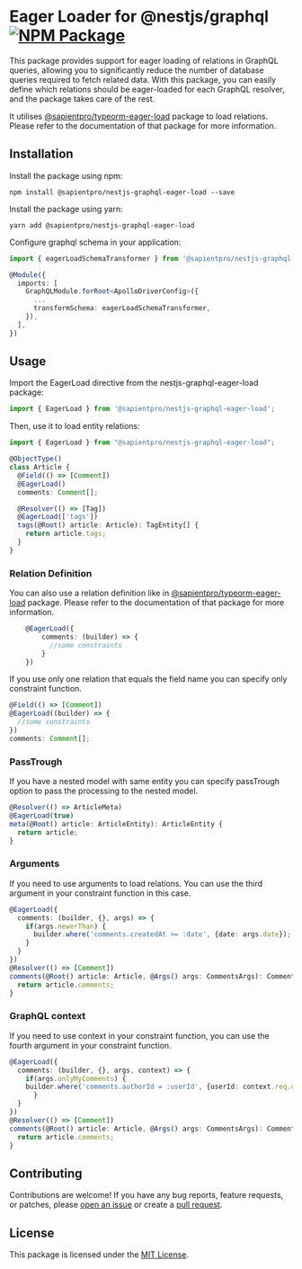 Eager Loader for @nestjs/graphql
[![NPM Package](https://img.shields.io/npm/v/@sapientpro/nestjs-graphql-eager-load.svg)](https://www.npmjs.org/package/@sapientpro/nestjs-graphql-eager-load)
================

This package provides support for eager loading of relations in GraphQL queries, allowing you to significantly reduce the number of database queries required to fetch related data. With this package, you can easily define which relations should be eager-loaded for each GraphQL resolver, and the package takes care of the rest.

It utilises [@sapientpro/typeorm-eager-load](https://www.npmjs.com/package/@sapientpro/typeorm-eager-load) package to load relations. Please refer to the documentation of that package for more information.

## Installation

Install the package using npm:

```
npm install @sapientpro/nestjs-graphql-eager-load --save
```

Install the package using yarn:

```
yarn add @sapientpro/nestjs-graphql-eager-load
```

Configure graphql schema in your application:

```typescript
import { eagerLoadSchemaTransformer } from '@sapientpro/nestjs-graphql-eager-load';

@Module({
  imports: [
    GraphQLModule.forRoot<ApolloDriverConfig>({
      ...
      transformSchema: eagerLoadSchemaTransformer,
    }),
  ],
})
```

## Usage

Import the EagerLoad directive from the nestjs-graphql-eager-load package:

```typescript
import { EagerLoad } from '@sapientpro/nestjs-graphql-eager-load';
```
Then, use it to load entity relations:

```typescript
import { EagerLoad } from "@sapientpro/nestjs-graphql-eager-load";

@ObjectType()
class Article {
  @Field(() => [Comment])
  @EagerLoad()
  comments: Comment[];

  @Resolver(() => [Tag])
  @EagerLoad(['tags'])
  tags(@Root() article: Article): TagEntity[] {
    return article.tags;
  }
}
```

### Relation Definition

You can also use a relation definition like in [@sapientpro/typeorm-eager-load](https://www.npmjs.com/package/@sapientpro/typeorm-eager-load) package. Please refer to the documentation of that package for more information.

```typescript
    @EagerLoad({
        comments: (builder) => {
          //some constraints
        }
    })
```

If you use only one relation that equals the field name you can specify only constraint function.

```typescript
@Field(() => [Comment])
@EagerLoad((builder) => {
  //some constraints
})
comments: Comment[];
```

### PassTrough

If you have a nested model with same entity you can specify passTrough option to pass the processing to the nested model.

```typescript
@Resolver(() => ArticleMeta)
@EagerLoad(true)
meta(@Root() article: ArticleEntity): ArticleEntity {
  return article;
}
```

### Arguments

If you need to use arguments to load relations. You can use the third argument in your constraint function in this case.

```typescript
@EagerLoad({
  comments: (builder, {}, args) => {
    if(args.newerThan) {
      builder.where('comments.createdAt >= :date', {date: args.date});
    }
  }
})
@Resolver(() => [Comment])
comments(@Root() article: Article, @Args() args: CommentsArgs): CommentEntity[] {
  return article.comments;
}
```

### GraphQL context

If you need to use context in your constraint function, you can use the fourth argument in your constraint function.

```typescript
@EagerLoad({
  comments: (builder, {}, args, context) => {
    if(args.onlyMyComments) {
    builder.where('comments.authorId = :userId', {userId: context.req.user.id});
      }
  }
})
@Resolver(() => [Comment])
comments(@Root() article: Article, @Args() args: CommentsArgs): CommentEntity[] {
  return article.comments;
}
```

## Contributing

Contributions are welcome! If you have any bug reports, feature requests, or patches, please [open an issue](https://github.com/sapientpro/nestjs-graphql-eager-load/issues) or create a [pull request](https://github.com/sapientpro/nestjs-graphql-eager-load/pulls).

## License

This package is licensed under the [MIT License](https://github.com/sapientpro/nestjs-graphql-eager-load/blob/main/LICENSE).






